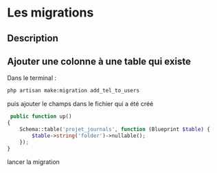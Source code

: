 # Les migrations

## Description

## Ajouter une colonne à une table qui existe

Dans le terminal :

```bash
php artisan make:migration add_tel_to_users
```

puis ajouter le champs dans le fichier qui a été créé 

```php
 public function up()
{
    Schema::table('projet_journals', function (Blueprint $table) {
        $table->string('folder')->nullable();
    });
}
```
lancer la migration

